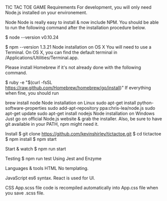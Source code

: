 TIC TAC TOE GAME
Requirements
For development, you will only need Node.js installed on your environement.

Node
Node is really easy to install & now include NPM. You should be able to run the following command after the installation procedure below.

$ node --version
v0.10.24

$ npm --version
1.3.21
Node installation on OS X
You will need to use a Terminal. On OS X, you can find the default terminal in /Applications/Utilities/Terminal.app.

Please install Homebrew if it's not already done with the following command.

$ ruby -e "$(curl -fsSL https://raw.github.com/Homebrew/homebrew/go/install)"
If everything when fine, you should run

brew install node
Node installation on Linux
sudo apt-get install python-software-properties
sudo add-apt-repository ppa:chris-lea/node.js
sudo apt-get update
sudo apt-get install nodejs
Node installation on Windows
Just go on official Node.js website & grab the installer. Also, be sure to have git available in your PATH, npm might need it.

Install
$ git clone https://github.com/kevinshirley/tictactoe.git
$ cd tictactoe
$ npm install
$ npm start

Start & watch
$ npm run start

Testing
$ npm run test
Using Jest and Enzyme

Languages & tools
HTML
No templating.

JavaScript
es6 syntax.
React is used for UI.

CSS
App.scss file code is recompiled automatically into App.css file when you save .scss file.